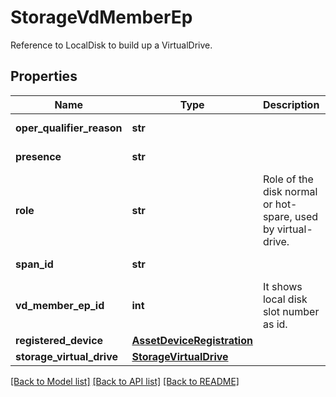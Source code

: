 # StorageVdMemberEp

Reference to LocalDisk to build up a VirtualDrive. 
## Properties
Name | Type | Description | Notes
------------ | ------------- | ------------- | -------------
**oper_qualifier_reason** | **str** |  | [optional] [readonly] 
**presence** | **str** |  | [optional] [readonly] 
**role** | **str** | Role of the disk normal or hot-spare, used by virtual-drive.   | [optional] [readonly] 
**span_id** | **str** |  | [optional] [readonly] 
**vd_member_ep_id** | **int** | It shows local disk slot number as id.    | [optional] [readonly] 
**registered_device** | [**AssetDeviceRegistration**](.md) |  | [optional] 
**storage_virtual_drive** | [**StorageVirtualDrive**](.md) |  | [optional] 

[[Back to Model list]](../README.md#documentation-for-models) [[Back to API list]](../README.md#documentation-for-api-endpoints) [[Back to README]](../README.md)


